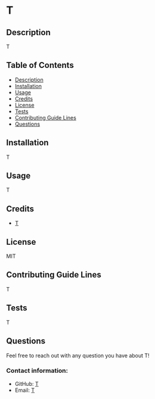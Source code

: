 # T

<a href = "#description"></a>
## Description
T


## Table of Contents
  - [Description](#description)
  - [Installation](#installation)
  - [Usage](#usage)
  - [Credits](#credits)
  - [License](#license)
  - [Tests](#tests)
  - [Contributing Guide Lines](#contributing)
  - [Questions](#questions)

<a href = "#installation"></a>
## Installation
T

<a href = "#usage"></a>
## Usage
T

<a href = "#credits"></a>
## Credits
- [T](https://github.com/T)


<a href = "#license"></a>
## License
MIT

<a href = "#contributing"></a>
## Contributing Guide Lines
T

<a href = "#tests"></a>
## Tests
T

<a href = "questions"></a>
## Questions
Feel free to reach out with any question you have about T!

### Contact information:
- GitHub: [T](https://www.github.com/T)
- Email: [T](mailto:T)
